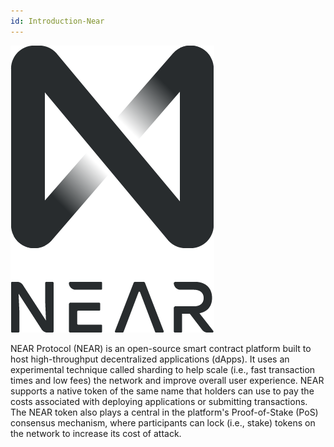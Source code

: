```yaml
---
id: Introduction-Near
---
```

![NEAR logo](logos/near.png)

NEAR Protocol (NEAR) is an open-source smart contract platform built to host high-throughput decentralized applications (dApps). It uses an experimental technique called sharding to help scale (i.e., fast transaction times and low fees) the network and improve overall user experience. NEAR supports a native token of the same name that holders can use to pay the costs associated with deploying applications or submitting transactions. The NEAR token also plays a central in the platform's Proof-of-Stake (PoS) consensus mechanism, where participants can lock (i.e., stake) tokens on the network to increase its cost of attack.
